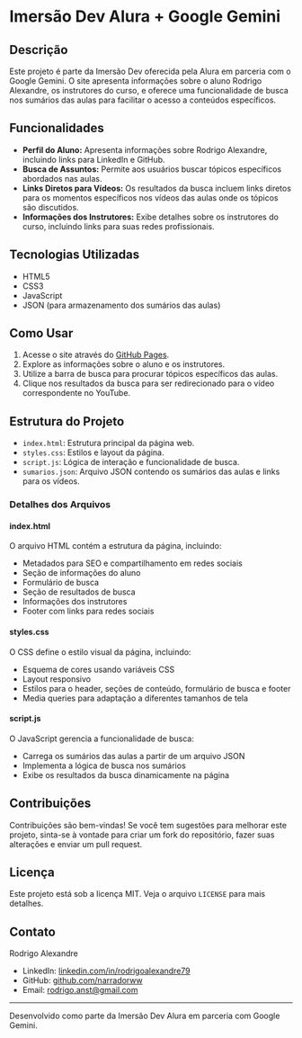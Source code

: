 # Imersão Dev Alura + Google Gemini

## Descrição

Este projeto é parte da Imersão Dev oferecida pela Alura em parceria com o Google Gemini. O site apresenta informações sobre o aluno Rodrigo Alexandre, os instrutores do curso, e oferece uma funcionalidade de busca nos sumários das aulas para facilitar o acesso a conteúdos específicos.

## Funcionalidades

- **Perfil do Aluno:** Apresenta informações sobre Rodrigo Alexandre, incluindo links para LinkedIn e GitHub.
- **Busca de Assuntos:** Permite aos usuários buscar tópicos específicos abordados nas aulas.
- **Links Diretos para Vídeos:** Os resultados da busca incluem links diretos para os momentos específicos nos vídeos das aulas onde os tópicos são discutidos.
- **Informações dos Instrutores:** Exibe detalhes sobre os instrutores do curso, incluindo links para suas redes profissionais.

## Tecnologias Utilizadas

- HTML5
- CSS3
- JavaScript
- JSON (para armazenamento dos sumários das aulas)

## Como Usar

1. Acesse o site através do [GitHub Pages](https://narradorww.github.io/imersao-dev-alura/).
2. Explore as informações sobre o aluno e os instrutores.
3. Utilize a barra de busca para procurar tópicos específicos das aulas.
4. Clique nos resultados da busca para ser redirecionado para o vídeo correspondente no YouTube.

## Estrutura do Projeto

- `index.html`: Estrutura principal da página web.
- `styles.css`: Estilos e layout da página.
- `script.js`: Lógica de interação e funcionalidade de busca.
- `sumarios.json`: Arquivo JSON contendo os sumários das aulas e links para os vídeos.

### Detalhes dos Arquivos

#### index.html

O arquivo HTML contém a estrutura da página, incluindo:

- Metadados para SEO e compartilhamento em redes sociais
- Seção de informações do aluno
- Formulário de busca
- Seção de resultados de busca
- Informações dos instrutores
- Footer com links para redes sociais

#### styles.css

O CSS define o estilo visual da página, incluindo:

- Esquema de cores usando variáveis CSS
- Layout responsivo
- Estilos para o header, seções de conteúdo, formulário de busca e footer
- Media queries para adaptação a diferentes tamanhos de tela

#### script.js

O JavaScript gerencia a funcionalidade de busca:

- Carrega os sumários das aulas a partir de um arquivo JSON
- Implementa a lógica de busca nos sumários
- Exibe os resultados da busca dinamicamente na página

## Contribuições

Contribuições são bem-vindas! Se você tem sugestões para melhorar este projeto, sinta-se à vontade para criar um fork do repositório, fazer suas alterações e enviar um pull request.

## Licença

Este projeto está sob a licença MIT. Veja o arquivo `LICENSE` para mais detalhes.

## Contato

Rodrigo Alexandre

- LinkedIn: [linkedin.com/in/rodrigoalexandre79](https://www.linkedin.com/in/rodrigoalexandre79)
- GitHub: [github.com/narradorww](https://github.com/narradorww)
- Email: rodrigo.anst@gmail.com

---

Desenvolvido como parte da Imersão Dev Alura em parceria com Google Gemini.
